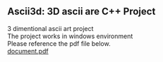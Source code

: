 ## Ascii3d: 3D ascii are C++ Project  
3 dimentional ascii art project  
The project works in windows environment  
Please reference the pdf file below.  
[document.pdf](https://github.com/KMSstudio/ascii3d/blob/main/document/c_project.pdf "Move to github file")  
